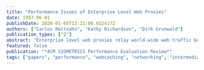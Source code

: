 ```yaml
---
title: "Performance Issues of Enterprise Level Web Proxies"
date: 1997-06-01
publishDate: 2020-01-05T13:33:06.012417Z
authors: ["Carlos Maltzahn", "Kathy Richardson", "Dirk Grunwald"]
publication_types: ["2"]
abstract: "Enterprise level web proxies relay world-wide web traffic between private networks and the Internet. They improve security, save network bandwidth, and reduce network latency. While the performance of web proxies has been analyzed based on synthetic workloads, little is known about their performance on real workloads. In this paper we present a study of two web proxies (CERN and Squid) executing real workloads on Digital's Palo Alto Gateway. We demonstrate that the simple CERN proxy architecture outperforms all but the latest version of Squid and continues to outperform cacheless configurations. For the measured load levels the Squid proxy used at least as many CPU, memory, and disk resources as CERN, in some configurations significantly more resources. At higher load levels the resource utilization requirements will cross and Squid will be the one using fewer resources. Lastly we found that cache hit rates of around 30% had very little effect on the requests service time."
featured: false
publication: "*ACM SIGMETRICS Performance Evaluation Review*"
tags: ["papers", "performance", "webcaching", "networking", "intermediary"]
---
```


